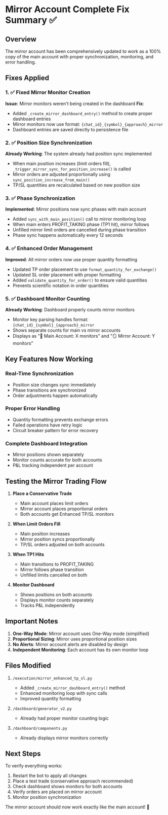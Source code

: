 # Mirror Account Complete Fix Summary ✅

## Overview
The mirror account has been comprehensively updated to work as a 100% copy of the main account with proper synchronization, monitoring, and error handling.

## Fixes Applied

### 1. ✅ Fixed Mirror Monitor Creation
**Issue**: Mirror monitors weren't being created in the dashboard
**Fix**: 
- Added `_create_mirror_dashboard_entry()` method to create proper dashboard entries
- Mirror monitors now use format: `{chat_id}_{symbol}_{approach}_mirror`
- Dashboard entries are saved directly to persistence file

### 2. ✅ Position Size Synchronization
**Already Working**: The system already had position sync implemented
- When main position increases (limit orders fill), `_trigger_mirror_sync_for_position_increase()` is called
- Mirror orders are adjusted proportionally using `sync_position_increase_from_main()`
- TP/SL quantities are recalculated based on new position size

### 3. ✅ Phase Synchronization
**Implemented**: Mirror positions now sync phases with main account
- Added `sync_with_main_position()` call to mirror monitoring loop
- When main enters PROFIT_TAKING phase (TP1 hit), mirror follows
- Unfilled mirror limit orders are cancelled during phase transition
- Phase sync happens automatically every 12 seconds

### 4. ✅ Enhanced Order Management
**Improved**: All mirror orders now use proper quantity formatting
- Updated TP order placement to use `format_quantity_for_exchange()`
- Updated SL order placement with proper formatting
- Added `validate_quantity_for_order()` to ensure valid quantities
- Prevents scientific notation in order quantities

### 5. ✅ Dashboard Monitor Counting
**Already Working**: Dashboard properly counts mirror monitors
- Monitor key parsing handles format: `{chat_id}_{symbol}_{approach}_mirror`
- Shows separate counts for main vs mirror accounts
- Displays as "📍 Main Account: X monitors" and "🪞 Mirror Account: Y monitors"

## Key Features Now Working

### Real-Time Synchronization
- Position size changes sync immediately
- Phase transitions are synchronized
- Order adjustments happen automatically

### Proper Error Handling
- Quantity formatting prevents exchange errors
- Failed operations have retry logic
- Circuit breaker pattern for error recovery

### Complete Dashboard Integration
- Mirror positions shown separately
- Monitor counts accurate for both accounts
- P&L tracking independent per account

## Testing the Mirror Trading Flow

1. **Place a Conservative Trade**
   - Main account places limit orders
   - Mirror account places proportional orders
   - Both accounts get Enhanced TP/SL monitors

2. **When Limit Orders Fill**
   - Main position increases
   - Mirror position syncs proportionally
   - TP/SL orders adjusted on both accounts

3. **When TP1 Hits**
   - Main transitions to PROFIT_TAKING
   - Mirror follows phase transition
   - Unfilled limits cancelled on both

4. **Monitor Dashboard**
   - Shows positions on both accounts
   - Displays monitor counts separately
   - Tracks P&L independently

## Important Notes

1. **One-Way Mode**: Mirror account uses One-Way mode (simplified)
2. **Proportional Sizing**: Mirror uses proportional position sizes
3. **No Alerts**: Mirror account alerts are disabled by design
4. **Independent Monitoring**: Each account has its own monitor loop

## Files Modified

1. `/execution/mirror_enhanced_tp_sl.py`
   - Added `_create_mirror_dashboard_entry()` method
   - Enhanced monitoring loop with sync calls
   - Improved quantity formatting

2. `/dashboard/generator_v2.py`
   - Already had proper monitor counting logic

3. `/dashboard/components.py`
   - Already displays mirror monitors correctly

## Next Steps

To verify everything works:
1. Restart the bot to apply all changes
2. Place a test trade (conservative approach recommended)
3. Check dashboard shows monitors for both accounts
4. Verify orders are placed on mirror account
5. Monitor position synchronization

The mirror account should now work exactly like the main account! 🎉